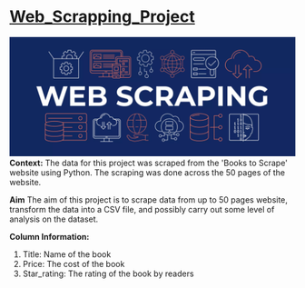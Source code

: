 # [Web_Scrapping_Project](https://github.com/Nwuguru-Chidiebere-Sullivan/Web_Scraping_Project/blob/main/Web_Scrapping_of_A_Book_Store.ipynb)
![](/web-scraping.webp)
**Context:**
The data for this project was scraped from the 'Books to Scrape' website using Python. The scraping was done across the 50 pages of the website.

**Aim**
The aim of this project is to scrape data from up to 50 pages website, transform the data into a CSV file, and possibly carry out some level of analysis on the dataset.

**Column Information:**
1. Title: Name of the book
2. Price: The cost of the book
3. Star_rating: The rating of the book by readers
